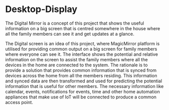 # Desktop-Display
The Digital Mirror is a concept of this project that shows the useful information on a big screen that is centred somewhere in the house where all the family members can see it and get updates at a glance. 

The Digital screen is an idea of this project, where MagicMirror platform is utilised for providing common output on a big screen for family members where everyone can see it. The interface shows the potential and relative information on the screen to assist the family members where all the devices in the home are connected to the system. The rationale is to provide a solution that provides common information that is synced from devices across the home from all the members residing. This information and synced data are then transformed and used for predicting the potential information that is useful for other members. The necessary information like calendar, events, notifications for events, time and other home automation appliances that make use of IoT will be connected to produce a common access point. 
